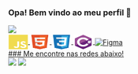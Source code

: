 ### Opa! Bem vindo ao meu perfil 🤙
 
<div>
<a href="https://github.com/Bianca-Paiva">
<img height="180em" src="https://github-readme-stats.vercel.app/api?username=Bianca-Paiva&show_icons=true&theme=toky…
<img height="180em" src="https://github-readme-stats.vercel.app/api/top-langs/?username=Bianca-Paiva&layout=compact&…
</div>
<div style="display: inline_block"><br>
<img align="center" alt="Js" height="30" width="40" src="https://raw.githubusercontent.com/devicons/devicon/master/icons/javascript/javascript-plain.svg">
<img align="center" alt="HTML" height="30" width="40" src="https://raw.githubusercontent.com/devicons/devicon/master/icons/html5/html5-original.svg">
<img align="center" alt="CSS" height="30" width="40" src="https://raw.githubusercontent.com/devicons/devicon/master/icons/css3/css3-original.svg">
<img align="center" alt="C#" height="30" width="40" src="https://raw.githubusercontent.com/devicons/devicon/master/icons/csharp/csharp-original.svg">
<img align="center" alt="Figma" height="30" width="40" src="https://raw.githubusercontent.com/devicons/devicon/master/icons/csharp/figma-original.svg"
 
</div>
<br>
### Me encontre nas redes abaixo!
<div> 
<a href="https://www.instagram.com/_ggustav" target="_blank"><img src="https://img.shields.io/badge/-Instagram-%23E4405F?style=for-the-badge&logo=instagram&logoColor=white" target="_blank"></a>
<a href = "mailto:cgubarbosag1604@gmail.com"><img src="https://img.shields.io/badge/-Gmail-%23333?style=for-the-badge&logo=gmail&logoColor=white" target="_blank"></a>
</div>

